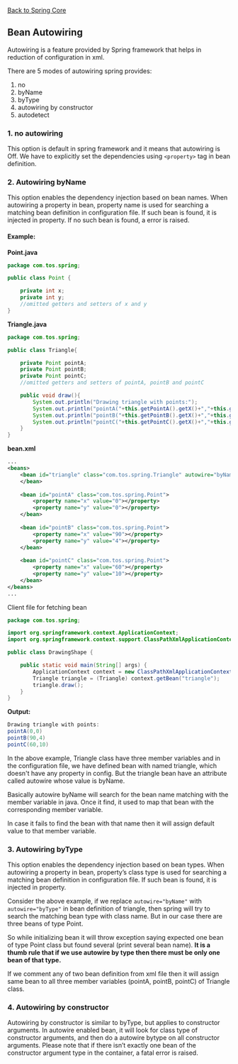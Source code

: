[Back to Spring Core](README.md)

## Bean Autowiring

Autowiring is a feature provided by Spring framework that helps in reduction of configuration in xml. 

There are 5 modes of autowiring spring provides:<br>
1. no <br>
2. byName <br>
3. byType <br>
4. autowiring by constructor  <br>
5. autodetect <br>


### 1. no autowiring
This option is default in spring framework and it means that autowiring is Off. We have to explicitly set the dependencies using `<property>` tag in bean definition.

### 2. Autowiring byName
This option enables the dependency injection based on bean names. When autowiring a property in bean, property name is used for searching a matching bean definition in configuration file. If such bean is found, it is injected in property. If no such bean is found, a error is raised.

#### Example: 

**Point.java**

```java
package com.tos.spring;

public class Point {

	private int x;
	private int y;
	//omitted getters and setters of x and y
}
```

**Triangle.java**

```java
package com.tos.spring;

public class Triangle{

	private Point pointA;
	private Point pointB;
	private Point pointC;
    //omitted getters and setters of pointA, pointB and pointC

    public void draw(){
        System.out.println("Drawing triangle with points:");
		System.out.println("pointA("+this.getPointA().getX()+","+this.getPointA().getY()+")");
		System.out.println("pointB("+this.getPointB().getX()+","+this.getPointB().getY()+")");
		System.out.println("pointC("+this.getPointC().getX()+","+this.getPointC().getY()+")");
    }
}
```

**bean.xml**

```xml
...
<beans>
    <bean id="triangle" class="com.tos.spring.Triangle" autowire="byName">
    </bean>
	
    <bean id="pointA" class="com.tos.spring.Point">
    	<property name="x" value="0"></property>
    	<property name="y" value="0"></property>
    </bean>
	
    <bean id="pointB" class="com.tos.spring.Point">
    	<property name="x" value="90"></property>
    	<property name="y" value="4"></property>
    </bean>
    	
    <bean id="pointC" class="com.tos.spring.Point">
    	<property name="x" value="60"></property>
    	<property name="y" value="10"></property>
    </bean>
</beans>
...
```
Client file for fetching bean

```java
package com.tos.spring;

import org.springframework.context.ApplicationContext;
import org.springframework.context.support.ClassPathXmlApplicationContext;

public class DrawingShape {

    public static void main(String[] args) {
        ApplicationContext context = new ClassPathXmlApplicationContext("bean.xml");
        Triangle triangle = (Triangle) context.getBean("triangle");
        triangle.draw();
    }
}
```

**Output:**

```java
Drawing triangle with points:
pointA(0,0)
pointB(90,4)
pointC(60,10)
```

In the above example, Triangle class have three member variables and in the configuration file, we have defined bean with named triangle, which doesn't have any property in config. But the triangle bean have an attribute called autowire whose value is byName.

Basically autowire byName will search for the bean name matching with the member variable in java. Once it find, it used to map that bean with the corresponding member variable.

In case it fails to find the bean with that name then it will assign default value to that member variable.


### 3. Autowiring byType

This option enables the dependency injection based on bean types. When autowiring a property in bean, property’s class type is used for searching a matching bean definition in configuration file. If such bean is found, it is injected in property.

Consider the above example, if we replace `autowire="byName"` with `autowire="byType"` in bean definition of triangle, then spring will try to search the matching bean type with class name. But in our case there are three beans of type Point.

So while initializing bean it will throw exception saying expected one bean of type Point class but found several (print several bean name). **It is a thumb rule that if we use autowire by type then there must be only one bean of that type.**

If we comment any of two bean definition from xml file then it will assign same bean to all three member variables (pointA, pointB, pointC) of Triangle class.

### 4. Autowiring by constructor

Autowiring by constructor is similar to byType, but applies to constructor arguments. In autowire enabled bean, it will look for class type of constructor arguments, and then do a autowire bytype on all constructor arguments. Please note that if there isn’t exactly one bean of the constructor argument type in the container, a fatal error is raised.

